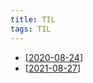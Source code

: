 ```yaml
---
title: TIL
tags: TIL
---
```



- [[2020-08-24]]
- [[2021-08-27]]

[//begin]: # "Autogenerated link references for markdown compatibility"
[2020-08-24]: TIL/2020-08-24 "2020-08-24"
[2021-08-27]: TIL/2021-08-27 "2021-08-27"
[//end]: # "Autogenerated link references"